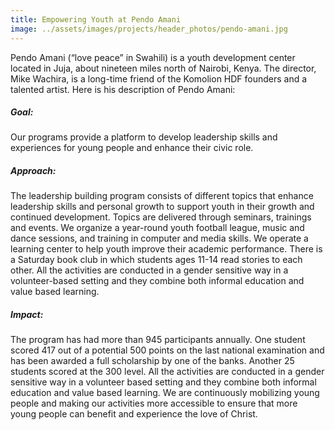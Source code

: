 ```yaml
---
title: Empowering Youth at Pendo Amani
image: ../assets/images/projects/header_photos/pendo-amani.jpg
---
```

Pendo Amani (“love peace” in Swahili) is a youth development center located in Juja, about nineteen miles north of
Nairobi, Kenya. The director, Mike Wachira, is a long-time friend of  the Komolion HDF founders and a talented artist.
Here is his description of Pendo Amani:

##### Goal: 
Our programs provide a platform to develop leadership skills and experiences for young people and enhance their civic
role.

##### Approach:
The leadership building program consists of different topics that enhance leadership skills and personal growth to
support youth in their growth and continued development. Topics are delivered through seminars, trainings and events. We
organize a year-round youth football league, music and dance sessions, and training in computer and media skills. We
operate a learning center to help youth improve their academic performance. There is a Saturday book club in which
students ages 11-14 read stories to each other. All the activities are conducted in a gender sensitive way in a
volunteer-based setting and they combine both informal education and value based learning.  

##### Impact:
The program has had more than 945 participants annually. One student scored 417 out of a potential 500 points on the
last national examination and has been awarded a full scholarship by one of the banks.  Another 25 students scored at
the 300 level. All the activities are conducted in a gender sensitive way in a volunteer based setting and they combine
both informal education and value based learning. We are continuously mobilizing young people and making our activities
more accessible to ensure that more young people can benefit and experience the love of Christ.
